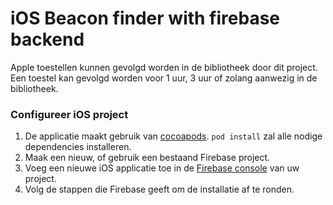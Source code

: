 # iOS Beacon finder with firebase backend
Apple toestellen kunnen gevolgd worden in de bibliotheek door dit project. Een toestel kan gevolgd worden voor 1 uur, 3 uur of zolang aanwezig in de bibliotheek. 

### Configureer iOS project
1. De applicatie maakt gebruik van [cocoapods](https://cocoapods.org). `pod install` zal alle nodige dependencies installeren.
2. Maak een nieuw, of gebruik een bestaand Firebase project.
2. Voeg een nieuwe iOS applicatie toe in de [Firebase console](https://console.firebase.google.com/) van uw project.
3. Volg de stappen die Firebase geeft om de installatie af te ronden. 